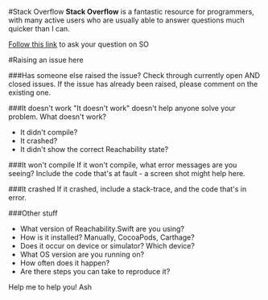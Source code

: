 
#Stack Overflow
**Stack Overflow** is a fantastic resource for programmers, with many active users who are usually able to answer questions much quicker than I can. 

[Follow this link](http://stackoverflow.com/questions/ask?tags=reachability%20swift) to ask your question on SO

#Raising an issue here

###Has someone else raised the issue?
Check through currently open AND closed issues. If the issue has already been raised, please comment on the existing one.

###It doesn't work
"It doesn't work" doesn't help anyone solve your problem. What doesn't work?

+ It didn't compile?
+ It crashed?
+ It didn't show the correct Reachability state?

###It won't compile
If it won't compile, what error messages are you seeing? Include the code that's at fault - a screen shot might help here.

###It crashed
If it crashed, include a stack-trace, and the code that's in error.

###Other stuff
+ What version of Reachability.Swift are you using?
+ How is it installed? Manually, CocoaPods, Carthage?
+ Does it occur on device or simulator? Which device?
+ What OS version are you running on?
+ How often does it happen?
+ Are there steps you can take to reproduce it?

Help me to help you!
Ash

